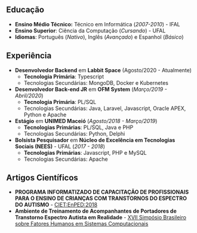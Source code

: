 ## Educação
* **Ensino Médio Técnico:** Técnico em Informática (*2007-2010*) - IFAL
* **Ensino Superior**: Ciência da Computação (*Cursando*) - UFAL
* **Idiomas**: Português (*Nativo*), Inglês (*Avançado*) e Espanhol (*Básico*)

## Experiência
* **Desenvolvedor Backend** em **Labbit Space** (Agosto/2020 - Atualmente)
    * **Tecnologia Primária**: Typescript
    * Tecnologias Secundárias: MongoDB, Docker e Kubernetes
* **Desenvolvedor Back-end JR** em **OFM System** (*Março/2019 - Abril/2020*)
    * **Tecnologia Primária**: PL/SQL
    * Tecnologias Secundárias: Java, Laravel, Javascript, Oracle APEX, Python e Apache
* **Estágio** em **UNIMED Maceió** (*Agosto/2018 - Março/2019*)
    * **Tecnologias Primárias**: PL/SQL, Java e PHP
    * Tecnologias Secundárias: Python, Delphi
* **Bolsista Pesquisador** em **Núcleo de Excelência em Tecnologias Sociais (NEES)** - UFAL (*2017 - 2018*)
    * **Tecnologias Primárias**: Javascript, PHP e MySQL
    * Tecnologias Secundárias: Apache

## Artigos Científicos
* **PROGRAMA INFORMATIZADO DE CAPACITAÇÃO DE PROFISSIONAIS PARA O ENSINO DE CRIANÇAS COM TRANSTORNOS DO ESPECTRO DO AUTISMO** - [CIET:EnPED:2018](https://cietenped.ufscar.br/submissao/index.php/2018/article/view/503)
* **Ambiente de Treinamento de Acompanhantes de Portadores de Transtorno Espectro Autista em Realidade** - [XVII Simpósio Brasileiro sobre Fatores Humanos em Sistemas Computacionais](https://sol.sbc.org.br/index.php/ihc_estendido/article/view/4184)
